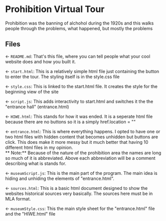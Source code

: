 # Prohibition Virtual Tour

Prohibition was the banning of alchohol during the 1920s and this walks people through the problems, what happened, but mostly the problems

## Files

← `README.md`: That's this file, where you can tell people what your cool website does and how you built it.

← `start.html`: This is a relatively simple html file just containing the button to enter the tour. The styling itself is in the style.css file

← `style.css`: This is linked to the start.html file. It creates the style for the beginning view of the site

← `script.js`: This adds interactivity to start.html and switches it the the "entrance hall" (entrance.html)

← `HIWE.html`: This stands for how it was ended. It is a seperate html file because there are no buttons so it is a simply href.location = "" 

← `entrance.html`: This is where everything happens. I opted to have one or two html files with hidden content that becomes unhidden but buttons are click. This does make it more messy but it much better that having 10 different html files in my opinion. <br>** Note:** Because of the nature of the prohibition area the names are long so much of it is abbreviated. Above each abbreviation will be a comment describing what is stands for.

← `museumScript.js`: This is the main part of the program. The main idea is hiding and unhiding the elements of "entrance.html". 

← `sources.html`: This is a basic html document designed to show the websites historical sources very basically. The sources here must be in MLA format.

← `museumStyle.css`: This the main style sheet for the "entrance.html" file and the "HIWE.html" file